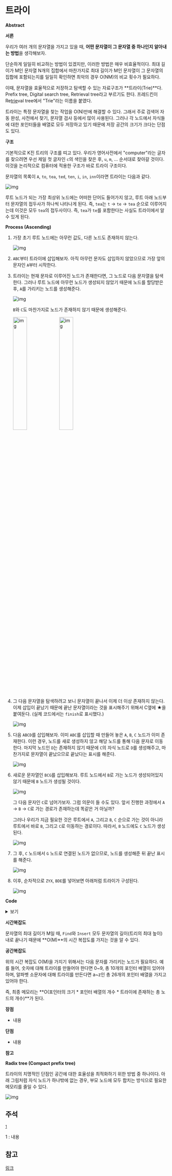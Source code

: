 # **트라이**

**Abstract**

**서론**

우리가 여러 개의 문자열을 가지고 있을 때, **어떤 문자열이 그 문자열 중 하나인지 알아내는 방법**을 생각해보자.

단순하게 일일히 비교하는 방법이 있겠지만, 이러한 방법은 매우 비효율적이다. 최대 길이가 M인 문자열 N개의 집합에서 마찬가지로 최대 길이가 M인 문자열이 그 문자열의 집합에 포함되는지를 일일히 확인하면 최악의 경우 O(NM)의 비교 횟수가 필요하다.

이때, 문자열을 효율적으로 저장하고 탐색할 수 있는 자료구조가 **트라이(Trie)**다. Prefix tree, Digital search tree, Retrieval tree라고 부르기도 한다. 프레드킨이 Re<u>trie</u>val tree에서 "Trie"라는 이름을 붙였다.

트라이는 특정 문자열을 찾는 작업을 O(N)만에 해결할 수 있다. 그래서 주로 검색어 자동 완성, 사전에서 찾기, 문자열 검사 등에서 많이 사용된다. 그러나 각 노드에서 자식들에 대한 포인터들을 배열로 모두 저장하고 있기 때문에 저장 공간의 크기가 크다는 단점도 있다.

**구조**

기본적으로 K진 트리의 구조를 띠고 있다. 우리가 영어사전에서 "computer"라는 글자를 찾으려면 우선 제일 첫 글자인 `c`의 색인을 찾은 후, `u`, `m`, ... 순서대로 찾아갈 것이다. 이것을 논리적으로 컴퓨터에 적용한 구조가 바로 트라이 구조이다.

문자열의 목록이 `A`, `to`, `tea`, `ted`, `ten`, `i`, `in`, `inn`이라면 트라이는 다음과 같다.

![img](./Pictures/Trie_sample1.png)

루트 노드가 되는 가장 최상위 노드에는 어떠한 단어도 들어가지 않고, 루트 아래 노드부터 문자열의 접두사가 하나씩 나타나게 된다. 즉, `tea`는 `t` -> `te` -> `tea` 순으로 이루어지는데 이것은 모두 `tea`의 접두사이다. 즉, `tea`가 `te`를 포함한다는 사실도 트라이에서 알 수 있게 된다.

**Process (Ascending)**

1. 가장 초기 루트 노드에는 아무런 값도, 다른 노드도 존재하지 않는다.

   ![img](./Pictures/Trie_01.png)

2. `ABC`부터 트라이에 삽입해보자. 아직 아무런 문자도 삽입하지 않았으므로 가장 앞의 문자인 `A`부터 시작한다.

3. 트라이는 현재 문자로 이루어진 노드가 존재한다면, 그 노드로 다음 문자열을 탐색한다.
   그러나 루트 노드에 아무런 노드가 생성되지 않았기 때문에 노드를 할당받은 후, `A`를 가리키는 노드를 생성해준다.

   ![img](./Pictures/Trie_02.png)

   `B`와 `C`도 마찬가지로 노드가 존재하지 않기 때문에 생성해준다.

   <img src="./Pictures/Trie_03.png" alt="img" width = "30%" /><img src="./Pictures/Trie_04.png" alt="img" width = "30%" />

4. 그 다음 문자열을 탐색하려고 보니 문자열이 끝나서 이제 더 이상 존재하지 않는다. 이제 삽입이 끝났기 때문에 끝난 문자열이라는 것을 표시해주기 위해서 C옆에 ★을 붙여둔다. (실제 코드에서는 `finish`로 표시했다.)

   ![img](./Pictures/Trie_05.png)

5. 다음 `ABCD`를 삽입해보자. 이미 `ABC`를 삽입할 때 만들어 놓은 `A`, `B`, `C` 노드가 이미 존재한다. 이런 경우, 노드를 새로 생성하지 않고 해당 노드를 통해 다음 문자로 이동한다. 마지막 노드인 `D`는 존재하지 않기 때문에 `C`의 자식 노드로 `D`를 생성해주고, 마찬가지로 문자열이 끝났으므로 끝났다는 표시를 해준다.

   ![img](./Pictures/Trie_06.png)

6. 새로운 문자열인 `BCG`를 삽입해보자. 루트 노드에서 `B`로 가는 노드가 생성되어있지 않기 때문에 `B` 노드가 생성될 것이다.

   ![img](./Pictures/Trie_07.png)

   그 다음 문자인 `C`로 넘어가보자. 그럼 의문이 들 수도 있다. 앞서 진행한 과정에서 `A` -> `B` -> `C`로 가는 경로가 존재하는데 똑같은 거 아닐까?

   그러나 우리가 지금 필요한 것은 루트에서 `A`, 그리고 `B`, `C` 순으로 가는 것이 아니라 루트에서 바로 `B`, 그리고 `C`로 이동하는 경로이다. 따라서, `B` 노드에도 `C` 노드가 생성된다.

   ![img](./Pictures/Trie_08.png)

7. 그 후, `C` 노드에서 `G` 노드로 연결된 노드가 없으므로, 노드를 생성해준 뒤 끝난 표시를 해준다.

   ![img](./Pictures/Trie_09.png)

8. 이후, 순차적으로 `ZYX`, `BDE`를 넣어보면 아래처럼 트라이가 구성된다.

   ![img](./Pictures/Trie_10.png)

**Code**

<details>
    <summary>보기</summary>
**Trie 전체코드**


```c++
class Trie{
public:
    bool finish;
    Trie* next[MAX];
    
    Trie() {
        finish = false;
        memset(next, 0, sizeof(next));
        return;
    }
    
    ~Trie(){
        for (int i = 0 ; i < MAX;i++){
            if(next[i])
                delete next[i];
        }
    }
    
    void insert(const char* key){
        if(*key == '\0'){// 문자열의 마지막인경우 finish
            finish = true;
        }
        else{ // 문자열의 마지막이 아닌경우
            int curr = *key-'0';
            if(next[curr] == NULL)// 해당 문자열까지 처음이면
                next[curr] = new Trie(); // Trie 동적할당
            next[curr]->insert(key+1);
        }
        return;
    }
    
    bool find(const char* key){
        if(*key == '\0') return finish; // 문자열의 끝에 도달했을때 finish값을 리턴
        
        int curr = *key - '0';
        
        if(next[curr] == NULL) return false; // 다음으로 이어지는 노드가없으면 false
        return next[curr]->find(key + 1);
    }
};
```

</details>

**시간복잡도**

문자열의 최대 길이가 M일 때, `Find`와 `Insert` 모두 문자열의 길이(트리의 최대 높이) 내로 끝나기 때문에 **O(M)**의 시간 복잡도를 가지는 것을 알 수 있다.

**공간복잡도**

위의 시간 복잡도 O(M)을 가지기 위해서는 다음 문자를 가리키는 노드가 필요하다. 예를 들어, 숫자에 대해 트라이를 만들어야 한다면 0~9, 총 10개의 포인터 배열이 있어야하며, 알파벳 소문자에 대해 트라이를 만든다면 a~z인 총 26개의 포인터 배열을 가지고 있어야 한다.

즉, 최종 메모리는 **O(포인터의 크기 \* 포인터 배열의 개수 \* 트라이에 존재하는 총 노드의 개수)**가 된다.

**장점**

* 내용

**단점**

* 내용

**참고**

**Radix tree (Compact prefix tree)**

트라이의 치명적인 단점인 공간에 대한 효율성을 최적화하기 위한 방법 중 하나이다. 아래 그림처럼 자식 노드가 하나밖에 없는 경우, 부모 노드에 모두 합치는 방식으로 필요한 메모리를 줄일 수 있다.

![img](./Pictures/Patricia_trie.png)

## 주석

<sup>[1](#footnote_1)</sup>

<a name="footnote_1">1</a> : 내용

## 참고

[링크](https://eun-jeong.tistory.com/29)